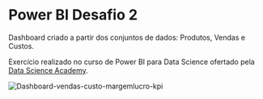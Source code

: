 # Power BI Desafio 2

Dashboard criado a partir dos conjuntos de dados: Produtos, Vendas e Custos.

Exercício realizado no curso de Power BI para Data Science ofertado pela [Data Science Academy](https://www.datascienceacademy.com.br/course/microsoft-power-bi-para-data-science).

![Dashboard-vendas-custo-margemlucro-kpi](https://user-images.githubusercontent.com/98097913/158272237-21464677-602b-4e13-8c87-63d18c3b849a.png)
